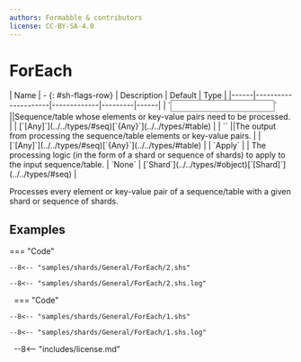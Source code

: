 ```yaml
---
authors: Formabble & contributors
license: CC-BY-SA-4.0
---
```



# ForEach

<div class="sh-parameters" markdown="1">
| Name | - {: #sh-flags-row} | Description | Default | Type |
|------|---------------------|-------------|---------|------|
| `<input>` ||Sequence/table whose elements or key-value pairs need to be processed. | | [`[Any]`](../../types/#seq)[`{Any}`](../../types/#table) |
| `<output>` ||The output from processing the sequence/table elements or key-value pairs. | | [`[Any]`](../../types/#seq)[`{Any}`](../../types/#table) |
| `Apply` |  | The processing logic (in the form of a shard or sequence of shards) to apply to the input sequence/table. | `None` | [`Shard`](../../types/#object)[`[Shard]`](../../types/#seq) |

</div>

Processes every element or key-value pair of a sequence/table with a given shard or sequence of shards.

## Examples

=== "Code"

  ```x86asm linenums="1"
  --8<-- "samples/shards/General/ForEach/2.shs"
  ```

  ```
  --8<-- "samples/shards/General/ForEach/2.shs.log"
  ```
&nbsp;
=== "Code"

  ```x86asm linenums="1"
  --8<-- "samples/shards/General/ForEach/1.shs"
  ```

  ```
  --8<-- "samples/shards/General/ForEach/1.shs.log"
  ```
&nbsp;
--8<-- "includes/license.md"

